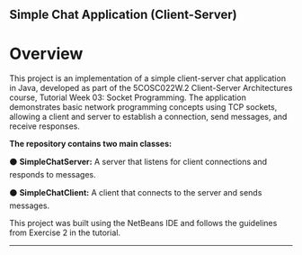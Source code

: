 ## Simple Chat Application (Client-Server)

# Overview

This project is an implementation of a simple client-server chat application in Java, developed as part of the 5COSC022W.2 Client-Server Architectures course, 
Tutorial Week 03: Socket Programming. The application demonstrates basic network programming concepts using TCP sockets, allowing a client and server to establish a connection, send messages, and receive responses.

**The repository contains two main classes:**

⚫ **SimpleChatServer:** A server that listens for client connections and responds to messages.

⚫ **SimpleChatClient:** A client that connects to the server and sends messages.

This project was built using the NetBeans IDE and follows the guidelines from Exercise 2 in the tutorial.

---
